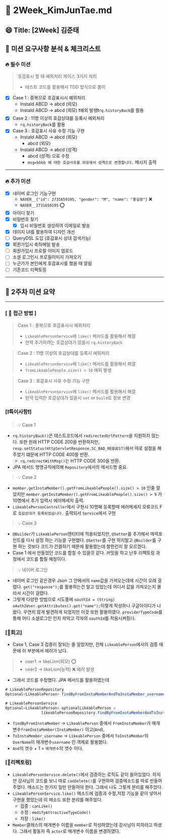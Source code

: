 # 🔎 2Week_KimJunTae.md

## 😄 Title: [2Week] 김준태

## 📕 미션 요구사항 분석 & 체크리스트
### 🔥 필수 미션
> 호감표시 할 때 예외처리 케이스 3가지 처리
> - 테스트 코드를 활용해서 TDD 방식으로 풀이
- [X] Case 1 : 중복으로 호감표시시 예외처리
  - InstaId ABCD -> abcd (외모)
  - InstaId ABCD -> abcd (외모) ❗예외 발생❗`rq.historyBack`를 활용
- [X] Case 2 : 11명 이상의 호감상대를 등록시 예외처리
  - `rq.historyBack`를 활용
- [X] Case 3 : 호감표시 사유 수정 기능 구현
  - InstaId ABCD -> abcd (외모)
    - abcd (외모)
  - InstaId ABCD -> abcd (성격)
    - abcd (성격) 으로 수정
    - `msg=bbbb 에 대한 호감사유를 외모에서 성격으로 변경합니다.` 메시지 출력
---
### 🔥 추가 미션
- [X] 네이버 로그인 기능구현
    - `NAVER__{"id": 2731659195, "gender": "M", "name": "홍길동"}` ❌
    - `NAVER__2731659195` ⭕️
- [X] 아이디 찾기
- [X] 비밀번호 찾기
  - [X] 임시 비밀번호 생성하여 이메일로 발송
- [X] 데이지 UI를 활용하여 디자인 개선
- [ ] QueryDSL 도입 (호감표시 상대 검색기능)
- [X] 회원가입시 축하메일 발송
- [ ] 회원가입시 프로필 이미지 업로드
- [ ] 소셜 로그인시 프로필이미지 가져오기
- [ ] 누군가가 본인에게 호감표시를 했을 때 알림
- [ ] 기존코드 리펙토링
---

## 📗 2주차 미션 요약

---

### **[ 📎 접근 방법 ]**

> Case 1 : 중복으로 호감표시시 예외처리
> - `LikeablePersonService`에 `like()` 메서드를 활용해서 해결
> - 만약 추가하려는 호감상대가 있을시 `rq.historyBack`

> Case 2 : 11명 이상의 호감상대를 등록시 예외처리
> - `LikeablePersonService`에 `like()` 메서드를 활용해서 해결
> - `fromLikeablePeople.size() > 10` 예외 발생

> Case 3 : 호감표시 사유 수정 기능 구현
> - `LikeablePersonService`에 `like()` 메서드를 활용해서 해결
> - 만약 입력한 호감상대가 있을시 `set` or `build`로 정보 변경

### **[❗️특이사항❗️]**
> 💡 Case 1
- `rq.historyBack()`은 테스트코드에서 `redirectedUrlPattern`을 지원하지 않는다. 또한 원래 HTTP CODE 200을 반환하지만, 
 `resp.setStatus(HttpServletResponse.SC_BAD_REQUEST)`에서 따로 설정을 해주었기 떄문에 HTTP CODE 400을 반환.
  - `rq.redirectWithMsg()`는 HTTP CODE 300을 반환.
- JPA 메서드 명명규칙에의해 `Repository`에서의 메서드명 중요.

> 💡 Case 2
- `member.getInstaMember().getFromLikeablePeople().size() > 10` 인줄 알았지만 `member.getInstaMember().getFromLikeablePeople().size() > 9`
가 10명에서 추가 입력시 에러메세지 출력.
- `LikeablePersonController`에서 구현시 10명째 등록할때 에러메세지 오류코드 F로 `호감상대가 등록되었습니다.` 출력되서 `Service`에서 구현

> 💡 Case 3

- `@Builder`가 `LikeablePerson`엔티티에 적용되었지만, `@Setter`를 추가해서 매력포인트를 다시 설정 하는 기능을 구현했다.
`@Setter`를 구현 하지말고 `@Builder`를 구현 하는 것보다 코드가 간결하기 때문에 활용했는데 잘한건지 잘 모르겠다.
- Case 1 에서 만들었던 코드를 합칠 수 있을것 같다. 커밋을 하고 난후 리펙토링 과정에서 코드를 합칠 예정이다.

> 💡 네이버 로그인
- 네이버 로그인 같은경우 Json 그 안에서의 `name`값을 가져오는데에 시간이 오래 걸렸다. `get("response");`를 활용하는건 알고 있었는데 어디서 값을 가져오는지 
몰라서 시간이 걸렸다.
- 그렇게 다양한 방법으로 시도중에 `oauthId = (String) oAuth2User.getAttributes().get("name");`이렇게 작성하니 구글아이디가 나왔다. 우연치 않게 
발견하게 되었지만 이것 또한 활용하였다. `providerTypeCode`를 통해 어디 소셜로그인 인지 파악고 각자의 `oauthId`를 적용시켜줬다.

### **[🤔회고]**
- Case 1, Case 3 검증이 잘되는 줄 알았지만, 전체 `LikeablePerson`에서의 검증 때문에 이 부분에서 에러가 났다.
> - user1 -> likeLion(외모) ⭕️
> - user2 -> likeLion(능력) ❌ 에러 발생
- 그래서 코드를 수정했다. JPA 메서드를 활용하였는데
```java
# LikeablePersonRepository
Optional<LikeablePerson> findByFromInstaMemberAndToInstaMember_username(InstaMember instaMember,String username);

# LikeablePersonService
Optional<LikeablePerson> optionalLikeablePerson =
                likeablePersonRepository.findByFromInstaMemberAndToInstaMember_username(fromInstaMember, username);
```
- `findByFromInstaMember` -> `LikeablePerson` 중에서 `FromInstaMember`가 매개변수`fromInstaMember(InstaMember)` 이고(`And`),
- `ToInstaMember_username` -> `LikeablePerson` 중에서 `ToInstaMember`의 `UserName`이 매개변수`username` 인 객체로 활용했다.
- `And`의 갯수 + 1 = `매개변수`의 갯수 이다.
### **[💫리펙토링]**
- `LikeablePersonService.delete()`에서 검증하는 로직도 같이 들어있었다. 하지만 강사님의 코드를 보니 따로 `canDelete()`를 구현하여 검증메소드를 따로 만들어
주었다. 메소드는 한가지 일만 만들어야 한다. 그래서 나도 그렇게 분리를 해주었다.
- `LikeablePersonService.like()` 메소드에 검증과 수정,저장 기능을 같이 넣어서 구현을 했었는데 이 메소드 또한 분리를 해주었다.
  - 검증 : `canLike()`
  - 수정 : `modifyAttractiveTypeCode()`
  - 저장 : `like()`
- `Member`클래스의 매개변수 이름을 `member`로 작성하였는데 강사님이 피하라고 하셨다. 그래서 활동자 즉 `actor`로 매개변수 이름을 변경하였다.